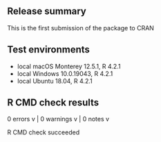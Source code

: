 ## Release summary

This is the first submission of the package to CRAN


## Test environments

 * local macOS Monterey 12.5.1, R 4.2.1
 * local Windows 10.0.19043, R 4.2.1
 * local Ubuntu 18.04, R 4.2.1


## R CMD check results

0 errors v | 0 warnings v | 0 notes v

R CMD check succeeded






